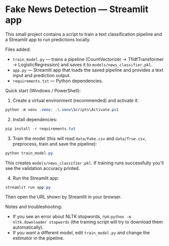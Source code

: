 # Fake News Detection — Streamlit app

This small project contains a script to train a text classification pipeline and a Streamlit app to run predictions locally.

Files added:

- `train_model.py` — trains a pipeline (CountVectorizer -> TfidfTransformer -> LogisticRegression) and saves it to `models/news_classifier.pkl`.
- `app.py` — Streamlit app that loads the saved pipeline and provides a text input and prediction output.
- `requirements.txt` — Python dependencies.

Quick start (Windows / PowerShell):

1. Create a virtual environment (recommended) and activate it:

```powershell
python -m venv .venv; .\.venv\Scripts\Activate.ps1
```

2. Install dependencies:

```powershell
pip install -r requirements.txt
```

3. Train the model (this will read `data/Fake.csv` and `data/True.csv`, preprocess, train and save the pipeline):

```powershell
python train_model.py
```

This creates `models/news_classifier.pkl`. If training runs successfully you'll see the validation accuracy printed.

4. Run the Streamlit app:

```powershell
streamlit run app.py
```

Then open the URL shown by Streamlit in your browser.

Notes and troubleshooting:

- If you see an error about NLTK stopwords, run `python -m nltk.downloader stopwords` (the training script will try to download them automatically).
- If you want a different model, edit `train_model.py` and change the estimator in the pipeline.
